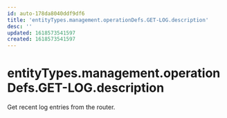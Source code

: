 ```yaml
---
id: auto-178da8040ddf9df6
title: 'entityTypes.management.operationDefs.GET-LOG.description'
desc: ''
updated: 1618573541597
created: 1618573541597
---
```

# entityTypes.management.operationDefs.GET-LOG.description

Get recent log entries from the router.